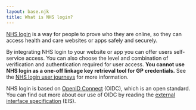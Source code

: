 ```yaml
---
layout: base.njk
title: What is NHS login?
---
```


[NHS login](https://www.nhs.uk/using-the-nhs/nhs-services/nhs-login/) is a way for people to prove who they are online, so they can access health and care websites or apps safely and securely.

By integrating NHS login to your website or app you can offer users self-service access. You can also choose the level and combination of verification and authentication required for user access. **You cannot use NHS login as a one-off linkage key retrieval tool for GP credentials.** See the [NHS login user journeys](https://nhsconnect.github.io/nhslogin/user-journeys) for more information.

NHS login is based on [OpenID Connect](https://openid.net/connect/faq/) (OIDC), which is an open standard. You can find out more about our use of OIDC by reading the [external interface specification](https://nhsconnect.github.io/nhslogin/interface-spec-doc/) (EIS).

